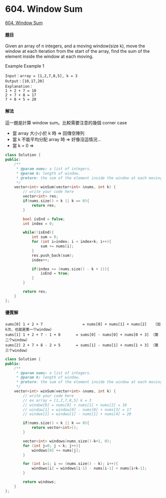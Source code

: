 # 604. Window Sum

[604. Window Sum](https://www.lintcode.com/problem/window-sum/?_from=ladder&&fromId=11)

#### 題目

Given an array of n integers, and a moving window\(size k\), move the window at each iteration from the start of the array, find the sum of the element inside the window at each moving.

Example Example 1

```text
Input：array = [1,2,7,8,5], k = 3
Output：[10,17,20]
Explanation：
1 + 2 + 7 = 10
2 + 7 + 8 = 17
7 + 8 + 5 = 20
```

#### 解法

這一題是計算 window sum。比較需要注意的幾個 corner case

* 當 array 大小小於 k 時 =&gt; 回傳空陣列
* 當 k 不能平均分配 array 時 =&gt; 好像沒這情況…
* 當 k = 0 =&gt; 

```cpp
class Solution {
public:
    /**
     * @param nums: a list of integers.
     * @param k: length of window.
     * @return: the sum of the element inside the window at each moving.
     */
    vector<int> winSum(vector<int> &nums, int k) {
        // write your code here
        vector<int> res;
        if(nums.size() < k || k == 0){
            return res;
        }

        bool isEnd = false;
        int index = 0;

        while(!isEnd){
            int sum = 0;
            for (int i=index; i < index+k; i++){
                sum += nums[i];
            }
            res.push_back(sum);
            index++;

            if(index >= (nums.size() - k + 1)){
                isEnd = true;
            }
        }

        return res;
    }
};
```

#### 優質解

```text
sums[0] 1 + 2 + 7                  = nums[0] + nums[1] + nums[2]   （加k次，也就是第一个window）
sums[1] 1 + 2 + 7 - 1 + 8       = sums[0] - nums[0] + nums[0 + 3] （第二个window）
sums[2] 2 + 7 + 8 - 2 + 5       = sums[1] - nums[1] + nums[1 + 3] （第三个window）
```

```cpp
class Solution {
public:
    /**
     * @param nums: a list of integers.
     * @param k: length of window.
     * @return: the sum of the element inside the window at each moving.
     */
    vector<int> winSum(vector<int> &nums, int k) {
        // write your code here
        // ex array = [1,2,7,8,5] k = 3
        // window[0] = nums[0] + nums[1] + nums[2] = 10
        // window[1] = window[0] - nums[0] + nums[3] = 17
        // windwo[2] = windwo[1] - nums[1] + nums[4] = 20

        if(nums.size() < k || k == 0){
            return vector<int>();
        }

        vector<int> windows(nums.size()-k+1, 0);
        for (int j=0; j < k; j++){
            windows[0] += nums[j];
        }

        for (int i=1; i <= (nums.size() - k); i++){
            windows[i] = windows[i-1] - nums[i-1] + nums[i+k-1];
        }

        return windows;
    }
};
```

